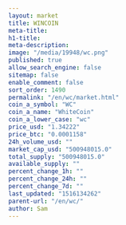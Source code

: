 ```yaml
---
layout: market
title: WINCOIN
meta-title: 
h1-title: 
meta-description: 
image: "/media/19948/wc.png"
published: true
allow_search_engine: false
sitemap: false
enable_comment: false
sort_order: 1490
permalink: "/en/wc/market.html"
coin_a_symbol: "WC"
coin_a_name: "WhiteCoin"
coin_a_lower_case: "wc"
price_usd: "1.34222"
price_btc: "0.0001158"
24h_volume_usd: ""
market_cap_usd: "500948015.0"
total_supply: "500948015.0"
available_supply: ""
percent_change_1h: ""
percent_change_24h: ""
percent_change_7d: ""
last_updated: "1516134262"
parent-url: "/en/wc/"
author: Sam
---
```


